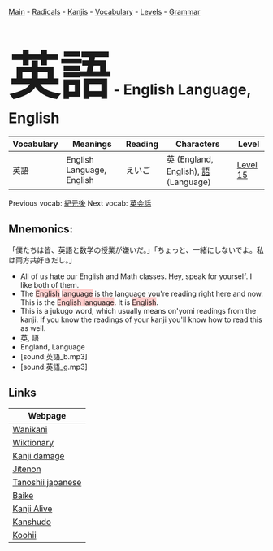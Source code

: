 <style> bigfont {font-size: 100px}</style>
[Main](../README.md) -
[Radicals](../radicals.md) -
[Kanjis](../kanjis.md) -
[Vocabulary](../vocabulary.md) -
[Levels](../levels.md) -
[Grammar](../grammar.md)
# <bigfont> 英語</bigfont> - English Language, English 

| Vocabulary | Meanings | Reading | Characters | Level |
| --- | --- | --- | --- | --- |
| 英語 | English Language, English | えいご |  [英](../kanjis/英.md) (England, English), [語](../kanjis/語.md) (Language) | [Level 15](../levels/wk_level15.md) |

Previous vocab: [紀元後](紀元後.md) Next vocab: [英会話](英会話.md) 

## Mnemonics:
「僕たちは皆、英語と数学の授業が嫌いだ。」「ちょっと、一緒にしないでよ。私は両方共好きだし。」
* All of us hate our English and Math classes. Hey, speak for yourself. I like both of them.
* The <span style="background-color:#ffcccb"> English</span> <span style="background-color:#ffcccb"> language</span> is the language you're reading right here and now. This is the <span style="background-color:#ffcccb"> English language</span>. It is <span style="background-color:#ffcccb"> English</span>.
* This is a jukugo word, which usually means on'yomi readings from the kanji. If you know the readings of your kanji you'll know how to read this as well.
* 英, 語
* England, Language
* [sound:英語_b.mp3]
* [sound:英語_g.mp3]


## Links 

| Webpage |
| --- |
| [Wanikani          ](https://www.wanikani.com/kanji/英語) |
| [Wiktionary        ](https://en.wiktionary.org/wiki/英語) |
| [Kanji damage      ](http://www.kanjidamage.com/kanji/search?utf8=✓&q=英語) |
| [Jitenon           ](https://jitenon.com/kanji/英語) |
| [Tanoshii japanese ](https://www.tanoshiijapanese.com/dictionary/kanji.cfm?k=英語) |
| [Baike             ](https://baike.baidu.com/item/英語) |
| [Kanji Alive       ](https://app.kanjialive.com/英語) |
| [Kanshudo          ](https://www.kanshudo.com/searchmn?q=英語) |
| [Koohii            ](https://kanji.koohii.com/study/kanji/英語) |
